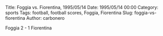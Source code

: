 Title: Foggia vs. Fiorentina, 1995/05/14
Date: 1995/05/14 00:00
Category: sports
Tags: football, football scores, Foggia, Fiorentina
Slug: foggia-vs-fiorentina
Author: carbonero


Foggia 2 - 1 Fiorentina
